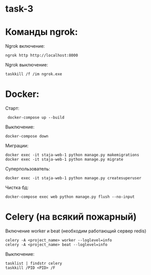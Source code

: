 # task-3


# Команды ngrok:

Ngrok включение:
```
ngrok http http://localhost:8000 
```
Ngrok выключение:
```
taskkill /f /im ngrok.exe 
```

# Docker:
Старт:
```
 docker-compose up --build 
```
Выключение:
```
docker-compose down
```
Миграции:
```
docker exec -it staja-web-1 python manage.py makemigrations
docker exec -it staja-web-1 python manage.py migrate
```
Суперпользователь:
```
docker exec -it staja-web-1 python manage.py createsuperuser
```
Чистка бд:
```
docker-compose exec web python manage.py flush --no-input
```
# Celery (на всякий пожарный)

Включение worker и beat (необходим работающий сервер redis)
```
celery -A <project_name> worker --loglevel=info 
celery -A <project_name> beat --loglevel=info
```
Выключение:
```
tasklist | findstr celery
taskkill /PID <PID> /F
```
